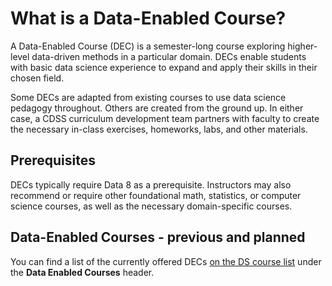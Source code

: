 # What is a Data-Enabled Course?

A Data-Enabled Course \(DEC\) is a semester-long course exploring higher-level data-driven methods in a particular domain. DECs enable students with basic data science experience to expand and apply their skills in their chosen field.

Some DECs are adapted from existing courses to use data science pedagogy throughout. Others are created from the ground up. In either case, a CDSS curriculum development team partners with faculty to create the necessary in-class exercises, homeworks, labs, and other materials.

## Prerequisites

DECs typically require Data 8 as a prerequisite. Instructors may also recommend or require other foundational math, statistics, or computer science courses, as well as the necessary domain-specific courses.

## Data-Enabled Courses - previous and planned

You can find a list of the currently offered DECs [on the DS course list](https://data.berkeley.edu/education/courses) under the **Data Enabled Courses** header.





